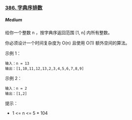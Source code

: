 ### [386. 字典序排数](https://leetcode-cn.com/problems/lexicographical-numbers/)

##### Medium

给你一个整数 n ，按字典序返回范围 [1, n] 内所有整数。

你必须设计一个时间复杂度为 O(n) 且使用 O(1) 额外空间的算法。

 
示例 1：
```
输入：n = 13
输出：[1,10,11,12,13,2,3,4,5,6,7,8,9]
```
示例 2：
```
输入：n = 2
输出：[1,2]
```

提示：

- 1 <= n <= 5 * 104